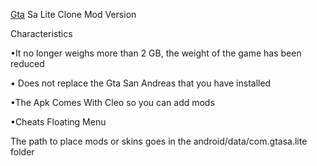 [Gta](url) Sa Lite Clone Mod Version

Characteristics

 •It no longer weighs more than 2 GB, the weight of the game has been reduced

 • Does not replace the Gta San Andreas that you have installed

 •The Apk Comes With Cleo so you can add mods
 
 •Cheats Floating Menu

The path to place mods or skins goes in the android/data/com.gtasa.lite folder 
